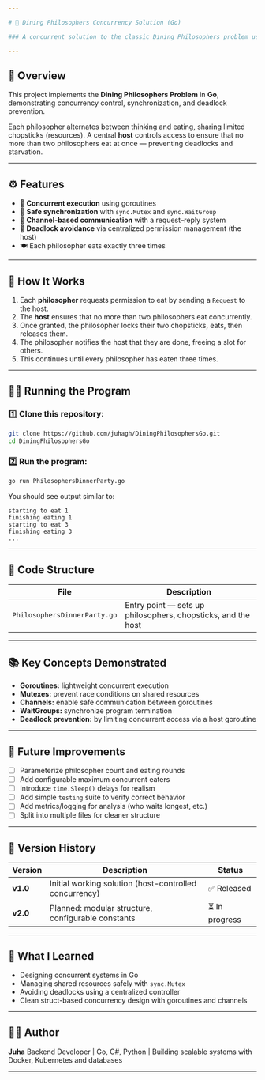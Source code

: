 ```yaml
---

# 🍜 Dining Philosophers Concurrency Solution (Go)

### A concurrent solution to the classic Dining Philosophers problem using goroutines, channels, and mutex synchronization.

---
```


## 🧠 Overview

This project implements the **Dining Philosophers Problem** in **Go**, demonstrating concurrency control, synchronization, and deadlock prevention.

Each philosopher alternates between thinking and eating, sharing limited chopsticks (resources).
A central **host** controls access to ensure that no more than two philosophers eat at once — preventing deadlocks and starvation.

---

## ⚙️ Features

* 🧵 **Concurrent execution** using goroutines
* 🔄 **Safe synchronization** with `sync.Mutex` and `sync.WaitGroup`
* 📡 **Channel-based communication** with a request–reply system
* 🚫 **Deadlock avoidance** via centralized permission management (the host)
* 🍽️ Each philosopher eats exactly three times

---

## 🧩 How It Works

1. Each **philosopher** requests permission to eat by sending a `Request` to the host.
2. The **host** ensures that no more than two philosophers eat concurrently.
3. Once granted, the philosopher locks their two chopsticks, eats, then releases them.
4. The philosopher notifies the host that they are done, freeing a slot for others.
5. This continues until every philosopher has eaten three times.

---

## 🏃‍♂️ Running the Program

### 1️⃣ Clone this repository:

```bash
git clone https://github.com/juhagh/DiningPhilosophersGo.git
cd DiningPhilosophersGo
```

### 2️⃣ Run the program:

```bash
go run PhilosophersDinnerParty.go
```

You should see output similar to:

```
starting to eat 1
finishing eating 1
starting to eat 3
finishing eating 3
...
```

---

## 🧩 Code Structure

| File                      | Description                                                                               |
| ------------------------- | ----------------------------------------------------------------------------------------- |
| `PhilosophersDinnerParty.go`                 | Entry point — sets up philosophers, chopsticks, and the host                              |

---

## 📚 Key Concepts Demonstrated

* **Goroutines:** lightweight concurrent execution
* **Mutexes:** prevent race conditions on shared resources
* **Channels:** enable safe communication between goroutines
* **WaitGroups:** synchronize program termination
* **Deadlock prevention:** by limiting concurrent access via a host goroutine

---

## 🧱 Future Improvements

* [ ] Parameterize philosopher count and eating rounds
* [ ] Add configurable maximum concurrent eaters
* [ ] Introduce `time.Sleep()` delays for realism
* [ ] Add simple `testing` suite to verify correct behavior
* [ ] Add metrics/logging for analysis (who waits longest, etc.)
* [ ] Split into multiple files for cleaner structure

---

## 🧩 Version History

| Version  | Description                                            | Status        |
| -------- | ------------------------------------------------------ | ------------- |
| **v1.0** | Initial working solution (host-controlled concurrency) | ✅ Released    |
| **v2.0** | Planned: modular structure, configurable constants     | ⏳ In progress |

---

## 🧠 What I Learned

* Designing concurrent systems in Go
* Managing shared resources safely with `sync.Mutex`
* Avoiding deadlocks using a centralized controller
* Clean struct-based concurrency design with goroutines and channels

---

## 👨‍💻 Author

**Juha**
Backend Developer | Go, C#, Python | Building scalable systems with Docker, Kubernetes and databases

---
